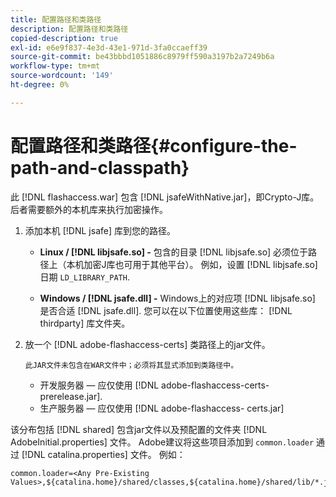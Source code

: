 ```yaml
---
title: 配置路径和类路径
description: 配置路径和类路径
copied-description: true
exl-id: e6e9f837-4e3d-43e1-971d-3fa0ccaeff39
source-git-commit: be43bbbd1051886c8979ff590a3197b2a7249b6a
workflow-type: tm+mt
source-wordcount: '149'
ht-degree: 0%

---
```


# 配置路径和类路径{#configure-the-path-and-classpath}

此 [!DNL flashaccess.war] 包含 [!DNL jsafeWithNative.jar]，即Crypto-J库。 后者需要额外的本机库来执行加密操作。

1. 添加本机 [!DNL jsafe] 库到您的路径。

   * **Linux / [!DNL libjsafe.so] -** 包含的目录 [!DNL libjsafe.so] 必须位于路径上（本机加密J库也可用于其他平台）。 例如，设置 [!DNL libjsafe.so] 日期 `LD_LIBRARY_PATH`.

   * **Windows / [!DNL jsafe.dll] -** Windows上的对应项 [!DNL libjsafe.so] 是否合适 [!DNL jsafe.dll].
   您可以在以下位置使用这些库： [!DNL thirdparty] 库文件夹。
1. 放一个 [!DNL adobe-flashaccess-certs] 类路径上的jar文件。

       此JAR文件未包含在WAR文件中；必须将其显式添加到类路径中。
   
   * 开发服务器 — 应仅使用 [!DNL adobe-flashaccess-certs-prerelease.jar].
   * 生产服务器 — 应仅使用 [!DNL adobe-flashaccess- certs.jar]

该分布包括 [!DNL shared] 包含jar文件以及预配置的文件夹 [!DNL AdobeInitial.properties] 文件。 Adobe建议将这些项目添加到 `common.loader` 通过 [!DNL catalina.properties] 文件。 例如：

```
common.loader=<Any Pre-Existing Values>,${catalina.home}/shared/classes,${catalina.home}/shared/lib/*.jar
```
